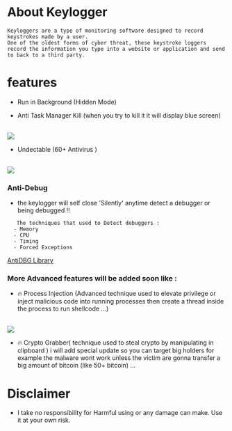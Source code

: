 
# About Keylogger
```
Keyloggers are a type of monitoring software designed to record keystrokes made by a user.
One of the oldest forms of cyber threat, these keystroke loggers 
record the information you type into a website or application and send to back to a third party.

```
# features
* Run in Background (Hidden Mode)

* Anti Task Manager Kill (when you try to kill it it will display blue screen)
<br>
<img src="https://github.com/walczy/Skinjbir/blob/main/r2.jpg"></img>
<br>

* Undectable  (60+ Antivirus )

<br>
<img src="https://github.com/walczy/Skinjbir/blob/main/r1.JPG"></img>
<br>

### Anti-Debug
* the keylogger will self close 'Silently' anytime detect a debugger or being debugged !!
```  
   The techniques that used to Detect debuggers :
  - Memory
  - CPU
  - Timing
  - Forced Exceptions
  ```
  [AntiDBG Library](https://github.com/HackOvert/AntiDBG)
### More Advanced features will  be added soon like :
* 🔥 Process Injection (Advanced technique used to elevate privilege or inject malicious code into running processes then create a thread inside the process to run shellcode  ...)
<br>
<img src="https://github.com/walczy/Skinjbir/blob/main/pi.gif"></img>
<br>

* 🔥 Crypto Grabber( technique used to steal crypto by manipulating  in clipboard ) i will add special update so you can target big holders for example the malware wont work unless the victim are gonna transfer a big amount of bitcoin (like 50+ bitcoin)  ...



# Disclaimer
* I take no responsibility for Harmful using or any damage can make. Use it at your own risk.


